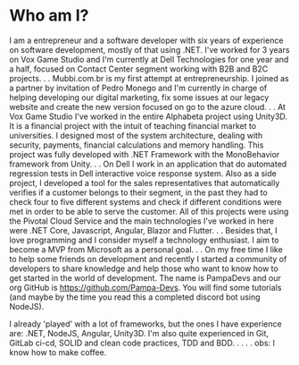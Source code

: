 # Who am I?

I am a entrepreneur and a software developer with six years of experience on software development, mostly of that using .NET. I've worked for 3 years on Vox Game Studio and I'm currently at Dell Technologies for one year and a half, focused on Contact Center segment working with B2B and B2C projects.
.
.
Mubbi.com.br is my first attempt at entrepreneurship. I joined as a partner by invitation of Pedro Monego and I'm currently in charge of helping developing our digital marketing, fix some issues at our legacy website and create the new version focused on go to the azure cloud.
.
.
At Vox Game Studio I've worked in the entire Alphabeta project using Unity3D. It is a financial project with the intuit of teaching financial market to universities. I designed most of the system architecture, dealing with security, payments, financial calculations and memory handling. This project was fully developed with .NET Framework with the MonoBehavior framework from Unity.
.
.
On Dell I work in an application that do automated regression tests in Dell interactive voice response system. Also as a side project, I developed a tool for the sales representatives that automatically verifies if a customer belongs to their segment, in the past they had to check four to five different systems and check if different conditions were met in order to be able to serve the customer. All of this projects were using the Pivotal Cloud Service and the main technologies I've worked in here were .NET Core, Javascript, Angular, Blazor and Flutter.
.
.
Besides that, I love programming and I consider myself a technology enthusiast. I aim to become a MVP from Microsoft as a personal goal.
.
.
On my free time I like to help some friends on development and recently I started a community of developers to share knowledge and help those who want to know how to get started in the world of development. The name is PampaDevs and our org GitHub is https://github.com/Pampa-Devs. You will find some tutorials (and maybe by the time you read this a completed discord bot using NodeJS).

I already 'played' with a lot of frameworks, but the ones I have experience are: .NET, NodeJS, Angular, Unity3D. I'm also quite experienced in Git, GitLab ci-cd, SOLID and clean code practices, TDD and BDD.
.
.
.
.
obs: I know how to make coffee.
